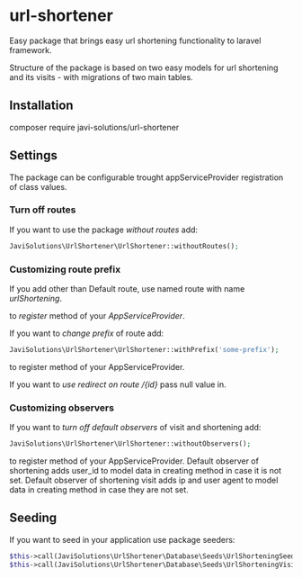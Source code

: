 # url-shortener

 Easy package that brings easy url shortening functionality to laravel framework.

 Structure of the package is based on two easy models for url shortening and its visits - with migrations of two main tables.

## Installation

composer require javi-solutions/url-shortener

## Settings

The package can be configurable trought appServiceProvider registration of class values.

### Turn off routes

If you want to use the package *without routes* add:

```php
JaviSolutions\UrlShortener\UrlShortener::withoutRoutes();
```

### Customizing route prefix

If you add other than Default route, use named route with name *urlShortening*.

to *register* method of your *AppServiceProvider*.

If you want to *change prefix* of route add:

```php
JaviSolutions\UrlShortener\UrlShortener::withPrefix('some-prefix');
```

to register method of your AppServiceProvider.

If you want to *use redirect on route /{id}* pass null value in.

### Customizing observers

If you want to *turn off default observers* of visit and shortening add:

```php
JaviSolutions\UrlShortener\UrlShortener::withoutObservers();
```

to register method of your AppServiceProvider.
Default observer of shortening adds user_id to model data in creating method in case it is not set.
Default observer of shortening visit adds ip and user agent to model data in creating method in case they are not set.

## Seeding

If you want to seed in your application use package seeders:

```php
$this->call(JaviSolutions\UrlShortener\Database\Seeds\UrlShorteningSeeder::class);
$this->call(JaviSolutions\UrlShortener\Database\Seeds\UrlShorteningVisitSeeder::class);
```